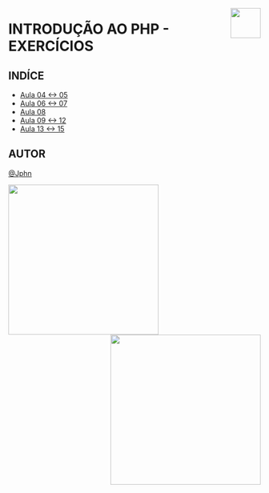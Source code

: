 <!-- HEADER -->
<a href="https://www.beacademy.com.br/devstartpaylivre/" target="_blank"><img src="https://www.beacademy.com.br/wp-content/uploads/2022/02/Cubo.png" align="right" width="60"/></a>

# INTRODUÇÃO AO PHP - EXERCÍCIOS
<!-- /HEADER -->

<!-- BODY -->
<!-- INDEX -->

## INDÍCE

- [Aula 04 <-> 05](./aula-04/README.md)
- [Aula 06 <-> 07](./aula-06/README.md)
- [Aula 08](./aula-08/README.md)
- [Aula 09 <-> 12](./aula-09/README.md)
- [Aula 13 <-> 15](./aula-13/README.md)

<!-- /INDEX -->
<!-- /BODY -->

<!-- FOOTER -->
## AUTOR

[@Jphn](https://github.com/Jphn)

<a href="https://www.beacademy.com.br/" target="_blank"><img src="https://www.beacademy.com.br/wp-content/uploads/2019/11/Logo-Topo.png" width="300" align="left" /></a>
<a href="https://www.paylivre.com/" target="_blank"><img src="https://web.paylivre.com/static/media/logo-blue.c7100186.png" width="300" align="right" /></a>
<!-- /FOOTER -->